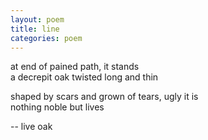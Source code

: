 ```yaml
---
layout: poem
title: line
categories: poem
---
```


at end of pained path, it stands \
a decrepit oak twisted long and thin

shaped by scars and grown of tears, ugly it is \
nothing noble but lives

-- live oak


